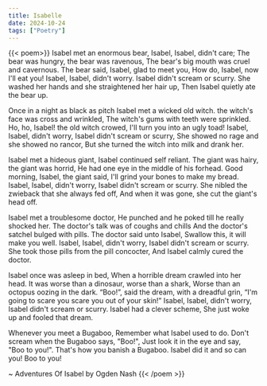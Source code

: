 ```yaml
---
title: Isabelle
date: 2024-10-24 
tags: ["Poetry"]
---
```


{{< poem>}}
Isabel met an enormous bear,
Isabel, Isabel, didn't care;
The bear was hungry, the bear was ravenous,
The bear's big mouth was cruel and cavernous.
The bear said, Isabel, glad to meet you,
How do, Isabel, now I'll eat you!
Isabel, Isabel, didn't worry.
Isabel didn't scream or scurry.
She washed her hands and she straightened her hair up,
Then Isabel quietly ate the bear up.

Once in a night as black as pitch
Isabel met a wicked old witch.
the witch's face was cross and wrinkled,
The witch's gums with teeth were sprinkled.
Ho, ho, Isabel! the old witch crowed,
I'll turn you into an ugly toad!
Isabel, Isabel, didn't worry,
Isabel didn't scream or scurry,
She showed no rage and she showed no rancor,
But she turned the witch into milk and drank her.

Isabel met a hideous giant,
Isabel continued self reliant.
The giant was hairy, the giant was horrid,
He had one eye in the middle of his forhead.
Good morning, Isabel, the giant said,
I'll grind your bones to make my bread.
Isabel, Isabel, didn't worry,
Isabel didn't scream or scurry.
She nibled the zwieback that she always fed off,
And when it was gone, she cut the giant's head off.

Isabel met a troublesome doctor,
He punched and he poked till he really shocked her.
The doctor's talk was of coughs and chills
And the doctor's satchel bulged with pills.
The doctor said unto Isabel,
Swallow this, it will make you well.
Isabel, Isabel, didn't worry,
Isabel didn't scream or scurry.
She took those pills from the pill concocter,
And Isabel calmly cured the doctor.

Isabel once was asleep in bed,
When a horrible dream crawled into her head.
It was worse than a dinosaur, worse than a shark,
Worse than an octopus oozing in the dark.
“Boo!”, said the dream, with a dreadful grin,
“I'm going to scare you scare you out of your skin!”
Isabel, Isabel, didn't worry,
Isabel didn't scream or scurry.
Isabel had a clever scheme,
She just woke up and fooled that dream.

Whenever you meet a Bugaboo,
Remember what Isabel used to do.
Don't scream when the Bugaboo says, "Boo!",
Just look it in the eye and say, "Boo to you!".
That's how you banish a Bugaboo.
Isabel did it and so can you!
Boo to you!

~ Adventures Of Isabel by Ogden Nash
{{< /poem >}}

